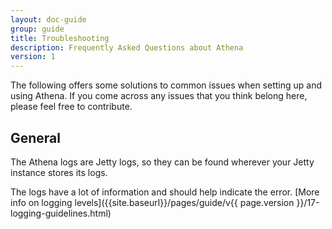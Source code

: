 ```yaml
---
layout: doc-guide
group: guide
title: Troubleshooting
description: Frequently Asked Questions about Athena
version: 1
---
```


The following offers some solutions to common issues when setting up and using Athena. If you come across any issues
that you think belong here, please feel free to contribute.

General
-------

The Athena logs are Jetty logs, so they can be found wherever your Jetty instance stores its logs.

The logs have a lot of information and should help indicate the error.
[More info on logging levels]({{site.baseurl}}/pages/guide/v{{ page.version }}/17-logging-guidelines.html)
